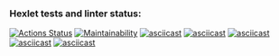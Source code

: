 ### Hexlet tests and linter status:
[![Actions Status](https://github.com/IvanOldMan/frontend-project-44/actions/workflows/hexlet-check.yml/badge.svg)](https://github.com/IvanOldMan/frontend-project-44/actions)
[![Maintainability](https://api.codeclimate.com/v1/badges/d6c2e4dadf3c2fbc746c/maintainability)](https://codeclimate.com/github/IvanOldMan/frontend-project-44/maintainability)
[![asciicast](https://asciinema.org/a/lunPGJw2SG0XgPgsSDCgFSIVc.svg)](https://asciinema.org/a/lunPGJw2SG0XgPgsSDCgFSIVc)
[![asciicast](https://asciinema.org/a/yELZysgX63lE1atkjy0AKBIq5.svg)](https://asciinema.org/a/yELZysgX63lE1atkjy0AKBIq5)
[![asciicast](https://asciinema.org/a/6RyhohXk9CQ0kKTtNmM8O2nFz.svg)](https://asciinema.org/a/6RyhohXk9CQ0kKTtNmM8O2nFz)
[![asciicast](https://asciinema.org/a/6B2zY5pN4r6VZlLaH9PrytflW.svg)](https://asciinema.org/a/6B2zY5pN4r6VZlLaH9PrytflW)
[![asciicast](https://asciinema.org/a/M2cbvwpHUag1i9grAZQAiCJtq.svg)](https://asciinema.org/a/M2cbvwpHUag1i9grAZQAiCJtq)
